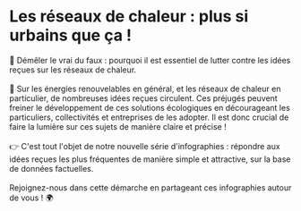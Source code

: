 # Les réseaux de chaleur : plus si urbains que ça !

🤔 Démêler le vrai du faux : pourquoi il est essentiel de lutter contre les idées reçues sur les réseaux de chaleur.\
\
🌿 Sur les énergies renouvelables en général, et les réseaux de chaleur en particulier, de nombreuses idées reçues circulent. Ces préjugés peuvent freiner le développement de ces solutions écologiques en décourageant les particuliers, collectivités et entreprises de les adopter. Il est donc crucial de faire la lumière sur ces sujets de manière claire et précise !\
\
👉 C'est tout l'objet de notre nouvelle série d'infographies : répondre aux idées reçues les plus fréquentes de manière simple et attractive, sur la base de données factuelles.\
\
Rejoignez-nous dans cette démarche en partageant ces infographies autour de vous ! 🌍
